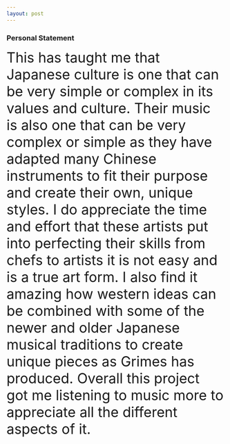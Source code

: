 ```yaml
---
layout: post
---
```


### Personal Statement

<font size="6">
This has taught me that Japanese culture is one that can be very simple or complex in its values and culture. Their music is also one that can be very complex or simple as they have adapted many Chinese instruments to fit their purpose and create their own, unique styles. I do appreciate the time and effort that these artists put into perfecting their skills from chefs to artists it is not easy and is a true art form. I also find it amazing how western ideas can be combined with some of the newer and older Japanese musical traditions to create unique pieces as Grimes has produced. Overall this project got me listening to music more to appreciate all the different aspects of it.
</font>

 